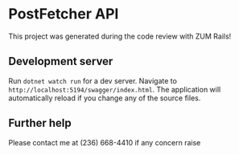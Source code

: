 # PostFetcher API

This project was generated during the code review with ZUM Rails!

## Development server

Run `dotnet watch run` for a dev server. Navigate to
`http://localhost:5194/swagger/index.html`. The application will automatically
reload if you change any of the source files.

## Further help

Please contact me at (236) 668-4410 if any concern raise
